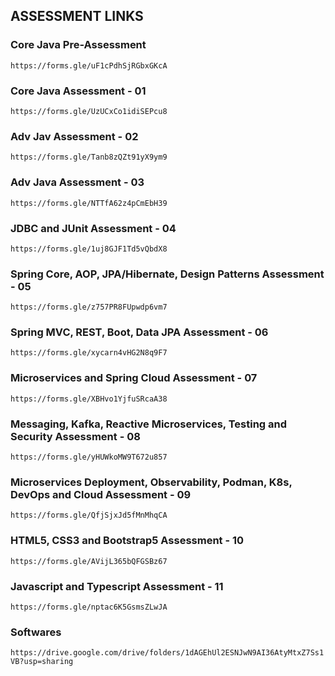 ## ASSESSMENT LINKS

### Core Java Pre-Assessment

`https://forms.gle/uF1cPdhSjRGbxGKcA`

### Core Java Assessment - 01

`https://forms.gle/UzUCxCo1idiSEPcu8`

### Adv Jav Assessment - 02

`https://forms.gle/Tanb8zQZt91yX9ym9`

### Adv Java Assessment - 03

`https://forms.gle/NTTfA62z4pCmEbH39`

### JDBC and JUnit Assessment - 04

`https://forms.gle/1uj8GJF1Td5vQbdX8`

### Spring Core, AOP, JPA/Hibernate, Design Patterns Assessment - 05

`https://forms.gle/z757PR8FUpwdp6vm7`

### Spring MVC, REST, Boot, Data JPA Assessment - 06

`https://forms.gle/xycarn4vHG2N8q9F7`

### Microservices and Spring Cloud Assessment - 07

`https://forms.gle/XBHvo1YjfuSRcaA38`

### Messaging, Kafka, Reactive Microservices, Testing and Security Assessment - 08

`https://forms.gle/yHUWkoMW9T672u857`

### Microservices Deployment, Observability, Podman, K8s, DevOps and Cloud Assessment - 09

`https://forms.gle/QfjSjxJd5fMnMhqCA`

### HTML5, CSS3 and Bootstrap5 Assessment - 10

`https://forms.gle/AVijL365bQFGSBz67`

### Javascript and Typescript Assessment - 11

`https://forms.gle/nptac6K5GsmsZLwJA`

### Softwares

`https://drive.google.com/drive/folders/1dAGEhUl2ESNJwN9AI36AtyMtxZ7Ss1VB?usp=sharing`
